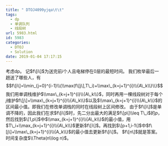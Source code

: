 ```yaml
---
title: " DTOJ4099yjqa\t\t"
tags:
  - dp
  - 单调队列
  - 线段树
url: 5983.html
id: 5983
categories:
  - DTOJ
  - Solution
date: 2019-01-04 17:17:15
---
```


考虑dp。 记$f\[i\]$为送完前$i$个人且电梯停在$0$层的最短时间。 我们枚举最后一趟送了哪些人，有 $$f\[i\]=\\min_{j=0}^{i-1}\\{\\max(f\[j\],T\_i)+\\max\_{k=j+1}^{i}\\{A\_k\\}\\}$$ 我们用单调栈维护$\\max\_{k=j+1}^{i}\\{A\_k\\}$，同时再用一棵线段树对于每个$j$维护$f\[j\]+\\max\_{k=j+1}^{i}\\{A\_k\\}$以及$\\max\_{k=j+1}^{i}\\{A\_k\\}$的区间最小值。即我们在修改单调栈的同时在线段树上区间修改。 由于$f\[i\]$是单调不降的，因此我们在求$f\[i\]$时，先二分出最大的满足$f\[p\]\\leq T\_i$的$p$，然后找到$\[1,p\]$中$\\max_{k=j+1}^{i}\\{A\_k\\}$的最小值，用$T\_i+\\max_{k=j+1}^{i}\\{A\_k\\}$更新$f\[i\]$。再找到$\[p+1,i-1\]$中$f\[j\]+\\max\_{k=j+1}^{i}\\{A_k\\}$的最小值去更新$f\[i\]$。 $f\[n\]$就是答案。 时间复杂度$\\Theta(n\\log n)$。